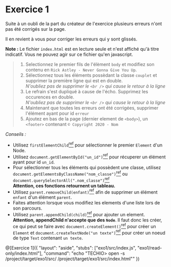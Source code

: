 # Exercice 1

Suite à un oubli de la part du créateur de l'exercice plusieurs erreurs n'ont pas été corrigés sur la page.

Il en revient à vous pour corriger les erreurs qui y sont glissés.

**Note :** Le fichier `index.html` est en lecture seule et n'est affiché qu'à titre indicatif. Vous ne pouvez agir sur ce fichier qu'en javascript.

> 1. Selectionnez le premier fils de l'élèment `body` et modifiez son contenu en `Rick Astley - Never Gonna Give You Up`.
> 2. Sélectionnez tous les éléments possèdant la classe `couplet` et supprimer la première ligne qui est en double.  
>    _N'oubliez pas de supprimer le `<br />` qui cause le retour à la ligne_
> 3. Le refrain s'est dupliqué à cause de l'écho. Supprimez les occurences en double.  
>    _N'oubliez pas de supprimer le `<br />` qui cause le retour à la ligne_
> 4. Maintenant que toutes les erreurs ont été corrigées, supprimer l'élément ayant pour id `erreur`
> 5. Ajoutez en bas de la page (dernier element de `<body>`), un `<footer>` contenant `© Copyright 2020 - Nom`

_Conseils :_

- Utilisez `firstElementChild`[<sup>ref</sup>](https://developer.mozilla.org/fr/docs/Web/API/ParentNode/firstElementChild) pour sélectionner le premier `Element` d'un Node.
- Utilisez `document.getElementById("un_id")`[<sup>ref</sup>](https://developer.mozilla.org/fr/docs/Web/API/Document/getElementById) pour récuperer un élément ayant pour id `un_id`.
- Pour sélectionner tous les éléments qui possèdent une classe, utilisez `document.getElementsByClassName("nom_classe")`[<sup>ref</sup>](https://developer.mozilla.org/fr/docs/Web/API/Element/getElementsByClassName) ou `document.querySelectorAll(".nom_classe")`[<sup>ref</sup>](https://developer.mozilla.org/fr/docs/Web/API/Document/querySelectorAll)  
  **Attention, ces fonctions retournent un tableau.**
- Utilisez `parent.removeChild(enfant)`[<sup>ref</sup>](https://developer.mozilla.org/fr/docs/Web/API/Node/removeChild) afin de supprimer un élément `enfant` d'un élément `parent`.
- Faites attention lorsque vous modifiez les elements d'une liste lors de son parcours.
- Utilisez `parent.appendChild(child)`[<sup>ref</sup>](https://developer.mozilla.org/fr/docs/Web/API/Node/appendChild) pour ajouter un element.  
  **Attention, appendChild n'accepte que des `Node`**. Il faut donc les créer, ce qui peut se faire avec `document.createElement()`[<sup>ref</sup>](https://developer.mozilla.org/fr/docs/Web/API/Document/createElement) pour créer un `Element` et `document.createTextNode("un texte")`[<sup>ref</sup>](https://developer.mozilla.org/fr/docs/Web/API/Document/createTextNode) pour créer un noeud de type `Text` contenant `un texte`.

@[Exercice 1]({ "layout": "aside", "stubs": ["exo1/src/index.js", "exo1/read-only/index.html"], "command": "echo \"TECHIO> open -s /project/target/exo1/src/ /project/target/exo1/src/index.html\"" })
